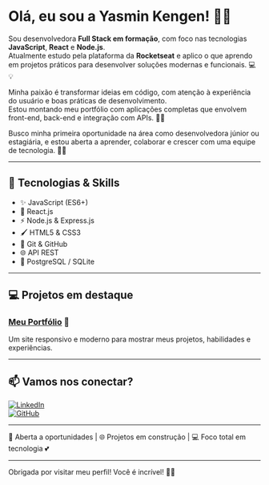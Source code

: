 # Olá, eu sou a Yasmin Kengen! 🌸✨

Sou desenvolvedora **Full Stack em formação**, com foco nas tecnologias **JavaScript**, **React** e **Node.js**.  
Atualmente estudo pela plataforma da **Rocketseat** e aplico o que aprendo em projetos práticos para desenvolver soluções modernas e funcionais. 💻💡

Minha paixão é transformar ideias em código, com atenção à experiência do usuário e boas práticas de desenvolvimento.  
Estou montando meu portfólio com aplicações completas que envolvem front-end, back-end e integração com APIs. 🎨🚀

Busco minha primeira oportunidade na área como desenvolvedora júnior ou estagiária, e estou aberta a aprender, colaborar e crescer com uma equipe de tecnologia. 🤝💖

---

## 🚀 Tecnologias & Skills

- ✨ JavaScript (ES6+)
- 🌿 React.js
- ⚡ Node.js & Express.js
- 🖌️ HTML5 & CSS3
- 🐙 Git & GitHub
- 🌐 API REST
- 🐘 PostgreSQL / SQLite

---

## 💻 Projetos em destaque

### [Meu Portfólio](https://yasminkengen.github.io/portfolio/) 🌷  
Um site responsivo e moderno para mostrar meus projetos, habilidades e experiências.

---

## 📫 Vamos nos conectar?

[![LinkedIn](https://img.shields.io/badge/-LinkedIn-0A66C2?style=for-the-badge&logo=linkedin&logoColor=white&link=https://www.linkedin.com/in/yasminkengen/)](https://www.linkedin.com/in/yasminkengen/)  
[![GitHub](https://img.shields.io/badge/-GitHub-181717?style=for-the-badge&logo=github&logoColor=white&link=https://github.com/yasminkengen)](https://github.com/yasminkengen)

---

📍 Aberta a oportunidades | 🌐 Projetos em construção | 💻 Foco total em tecnologia 💕

---

Obrigada por visitar meu perfil! Você é incrível! 🌸😊
